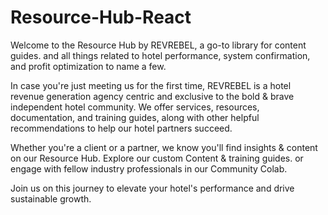 # Resource-Hub-React

Welcome to the Resource Hub by REVREBEL, a go-to library for content guides. and all things related to hotel performance, system confirmation, and profit optimization to name a few. 

In case you're just meeting us for the first time, REVREBEL is a hotel revenue generation agency centric and exclusive to the bold & brave independent hotel community. We offer services, resources, documentation, and training guides, along with other helpful recommendations to help our hotel partners succeed. 

Whether you're a client or a partner, we know you'll find insights & content on our Resource Hub. Explore  our custom Content & training guides. or engage with fellow industry professionals in our Community Colab.

Join us on this journey to elevate your hotel's performance and drive sustainable growth.
